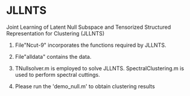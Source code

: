 # JLLNTS
Joint Learning of Latent Null Subspace and Tensorized Structured Representation for Clustering (JLLNTS)

1. File"Ncut-9" incorporates the functions required by JLLNTS.

2. File"alldata" contains the data.

3. TNullsolver.m is employed to solve JLLNTS. SpectralClustering.m is used to perform spectral cuttings.
   
4. Please run the 'demo_null.m' to obtain clustering results
